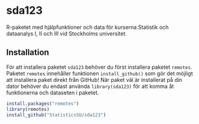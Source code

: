 
<!-- README.md is generated from README.Rmd. Please edit that file -->

# sda123

<!-- badges: start -->
<!-- badges: end -->

R-paketet med hjälpfunktioner och data för kurserna Statistik och
dataanalys I, II och III vid Stockholms universitet.

## Installation

För att installera paketet `sda123` behöver du först installera paketet
`remotes`. Paketet `remotes` innehåller funktionen `install_github()`
som gör det möjligt att installera paket direkt från GitHub! När paket
väl är installerat på din dator behöver du endast använda
`library(sda123)` för att komma åt funktionerna och dataseten i paketet.

``` r
install.packages("remotes")
library(remotes)
install_github("StatisticsSU/sda123") 
```
